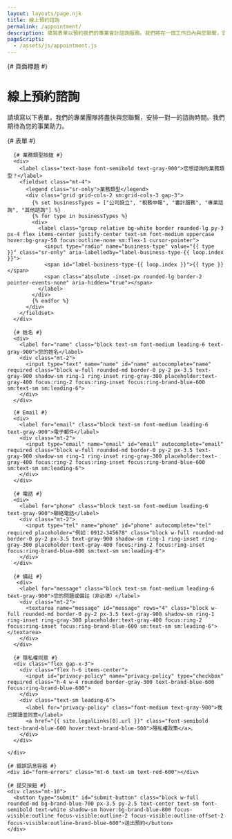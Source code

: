 ```yaml
---
layout: layouts/page.njk
title: 線上預約諮詢
permalink: /appointment/
description: 填寫表單以預約我們的專業會計諮詢服務。我們將在一個工作日內與您聯繫，安排最適合您的時間。
pageScripts:
  - /assets/js/appointment.js
---
```


{# 頁面標題 #}
<div class="max-w-2xl mx-auto text-center mb-12">
  <h1 class="text-3xl font-bold font-heading tracking-tight text-gray-900 sm:text-4xl">線上預約諮詢</h1>
  <p class="mt-6 text-lg leading-8 text-gray-600">請填寫以下表單，我們的專業團隊將盡快與您聯繫，安排一對一的諮詢時間。我們期待為您的事業助力。</p>
</div>

{# 表單 #}
<div class="max-w-2xl mx-auto">
  <form id="appointment-form" novalidate>
    <div class="space-y-6">
      
      {# 業務類型按鈕 #}
      <div>
        <label class="text-base font-semibold text-gray-900">您想諮詢的業務類型？</label>
        <fieldset class="mt-4">
          <legend class="sr-only">業務類型</legend>
          <div class="grid grid-cols-2 sm:grid-cols-3 gap-3">
            {% set businessTypes = ["公司設立", "稅務申報", "審計服務", "專業諮詢", "其他諮詢"] %}
            {% for type in businessTypes %}
            <div>
              <label class="group relative bg-white border rounded-lg py-3 px-4 flex items-center justify-center text-sm font-medium uppercase hover:bg-gray-50 focus:outline-none sm:flex-1 cursor-pointer">
                <input type="radio" name="business-type" value="{{ type }}" class="sr-only" aria-labelledby="label-business-type-{{ loop.index }}">
                <span id="label-business-type-{{ loop.index }}">{{ type }}</span>
                <span class="absolute -inset-px rounded-lg border-2 pointer-events-none" aria-hidden="true"></span>
              </label>
            </div>
            {% endfor %}
          </div>
        </fieldset>
      </div>

      {# 姓名 #}
      <div>
        <label for="name" class="block text-sm font-medium leading-6 text-gray-900">您的姓名</label>
        <div class="mt-2">
          <input type="text" name="name" id="name" autocomplete="name" required class="block w-full rounded-md border-0 py-2 px-3.5 text-gray-900 shadow-sm ring-1 ring-inset ring-gray-300 placeholder:text-gray-400 focus:ring-2 focus:ring-inset focus:ring-brand-blue-600 sm:text-sm sm:leading-6">
        </div>
      </div>
      
      {# Email #}
      <div>
        <label for="email" class="block text-sm font-medium leading-6 text-gray-900">電子郵件</label>
        <div class="mt-2">
          <input type="email" name="email" id="email" autocomplete="email" required class="block w-full rounded-md border-0 py-2 px-3.5 text-gray-900 shadow-sm ring-1 ring-inset ring-gray-300 placeholder:text-gray-400 focus:ring-2 focus:ring-inset focus:ring-brand-blue-600 sm:text-sm sm:leading-6">
        </div>
      </div>

      {# 電話 #}
      <div>
        <label for="phone" class="block text-sm font-medium leading-6 text-gray-900">聯絡電話</label>
        <div class="mt-2">
          <input type="tel" name="phone" id="phone" autocomplete="tel" required placeholder="例如：0912-345678" class="block w-full rounded-md border-0 py-2 px-3.5 text-gray-900 shadow-sm ring-1 ring-inset ring-gray-300 placeholder:text-gray-400 focus:ring-2 focus:ring-inset focus:ring-brand-blue-600 sm:text-sm sm:leading-6">
        </div>
      </div>
      
      {# 備註 #}
       <div>
        <label for="message" class="block text-sm font-medium leading-6 text-gray-900">您的問題或備註（非必填）</label>
        <div class="mt-2">
          <textarea name="message" id="message" rows="4" class="block w-full rounded-md border-0 py-2 px-3.5 text-gray-900 shadow-sm ring-1 ring-inset ring-gray-300 placeholder:text-gray-400 focus:ring-2 focus:ring-inset focus:ring-brand-blue-600 sm:text-sm sm:leading-6"></textarea>
        </div>
      </div>

      {# 隱私權同意 #}
      <div class="flex gap-x-3">
        <div class="flex h-6 items-center">
          <input id="privacy-policy" name="privacy-policy" type="checkbox" required class="h-4 w-4 rounded border-gray-300 text-brand-blue-600 focus:ring-brand-blue-600">
        </div>
        <div class="text-sm leading-6">
          <label for="privacy-policy" class="font-medium text-gray-900">我已閱讀並同意</label>
          <a href="{{ site.legalLinks[0].url }}" class="font-semibold text-brand-blue-600 hover:text-brand-blue-500">隱私權政策</a>。
        </div>
      </div>

    </div>

    {# 錯誤訊息容器 #}
    <div id="form-errors" class="mt-6 text-sm text-red-600"></div>

    {# 提交按鈕 #}
    <div class="mt-10">
      <button type="submit" id="submit-button" class="block w-full rounded-md bg-brand-blue-700 px-3.5 py-2.5 text-center text-sm font-semibold text-white shadow-sm hover:bg-brand-blue-800 focus-visible:outline focus-visible:outline-2 focus-visible:outline-offset-2 focus-visible:outline-brand-blue-600">送出預約</button>
    </div>
  </form>
</div>